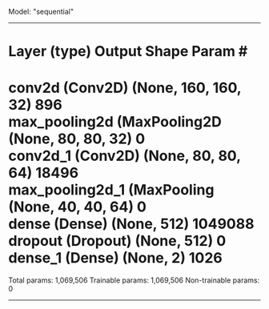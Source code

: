 Model: "sequential"
_________________________________________________________________
 Layer (type)                Output Shape              Param #   
=================================================================
 conv2d (Conv2D)             (None, 160, 160, 32)      896       
 max_pooling2d (MaxPooling2D  (None, 80, 80, 32)       0         
 conv2d_1 (Conv2D)           (None, 80, 80, 64)        18496     
 max_pooling2d_1 (MaxPooling (None, 40, 40, 64)        0         
 dense (Dense)               (None, 512)               1049088   
 dropout (Dropout)           (None, 512)               0         
 dense_1 (Dense)             (None, 2)                 1026      
=================================================================
Total params: 1,069,506
Trainable params: 1,069,506
Non-trainable params: 0
_________________________________________________________________
